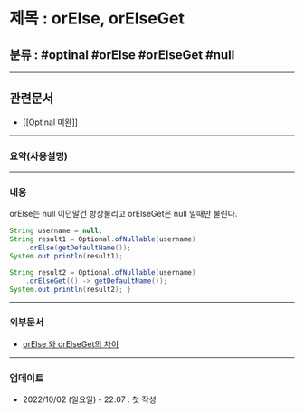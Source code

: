 # 제목 : orElse, orElseGet

## 분류 : #optinal #orElse #orElseGet #null

---
## 관련문서
- [[Optinal 미완]]

----
### 요약(사용설명)

---
### 내용

orElse는 null 이던말건 항상불리고
orElseGet은 null 일때만 불린다.

```Java
String username = null;
String result1 = Optional.ofNullable(username)
	.orElse(getDefaultName());
System.out.println(result1); 

String result2 = Optional.ofNullable(username)
	.orElseGet(() -> getDefaultName()); 
System.out.println(result2); }
```

----
### 외부문서
- [orElse 와 orElseGet의 차이](https://cfdf.tistory.com/34)

----
### 업데이트
-  2022/10/02 (일요일) - 22:07 : 첫 작성







